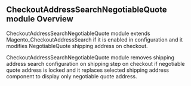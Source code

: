 ## CheckoutAddressSearchNegotiableQuote module Overview

CheckoutAddressSearchNegotiableQuote module extends Magento_CheckoutAddressSearch if it is enabled in configuration and it modifies NegotiableQuote shipping address on checkout.

CheckoutAddressSearchNegotiableQuote module removes shipping address search configuration on shipping step on checkout if negotiable quote address is locked and it replaces selected shipping address component to display only negotiable quote address.

